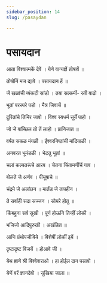 ```yaml
---
sidebar_position: 14
slug: /pasaydan

---
```

# पसायदान

आता विश्वात्मकें देवें । येणे वाग्यज्ञें तोषावें ।

तोषोनिं मज द्यावे । पसायदान हें ॥

जें खळांची व्यंकटी सांडो । तया सत्कर्मी- रती वाढो ।

भूतां परस्परे पडो । मैत्र जिवाचें ॥

दुरितांचे तिमिर जावो । विश्व स्वधर्म सूर्यें पाहो ।

जो जे वांच्छिल तो तें लाहो । प्राणिजात ॥

वर्षत सकळ मंगळी । ईश्वरनिष्ठांची मांदियाळी ।

अनवरत भूमंडळी । भेटतु भूतां ॥

चलां कल्पतरूंचे आरव । चेतना चिंतामणींचें गाव ।

बोलते जे अर्णव । पीयूषाचे ॥

चंद्रमे जे अलांछन । मार्तंड जे तापहीन ।

ते सर्वांही सदा सज्जन । सोयरे होतु ॥

किंबहुना सर्व सुखी । पूर्ण होऊनि तिन्हीं लोकी ।

भजिजो आदिपुरुखी । अखंडित ॥

आणि ग्रंथोपजीविये । विशेषीं लोकीं इयें ।

दृष्टादृष्ट विजयें । होआवे जी ।

येथ ह्मणे श्री विश्वेशराओ । हा होईल दान पसावो ।

येणें वरें ज्ञानदेवो । सुखिया जाला ॥